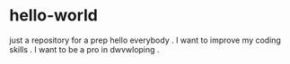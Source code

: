 # hello-world
just a repository for a prep 
hello everybody . I want to improve my coding skills . I want to be a pro in dwvwloping .
